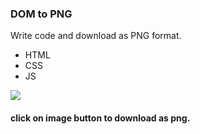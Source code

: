 ### DOM to PNG
Write code and download as PNG format.

- HTML
- CSS
- JS

<img src="https://i.ibb.co/kGtLDPH/screencapture-its-seraj-github-io-dom-to-png-2022-09-12-15-11-20.png" />

#### click on image button to download as png.
